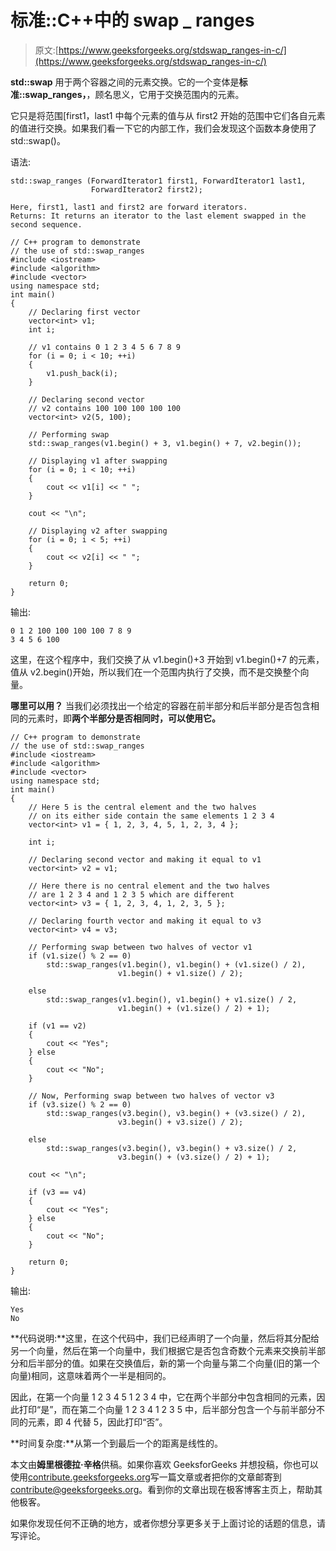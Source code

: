 # 标准::C++中的 swap _ ranges

> 原文:[https://www.geeksforgeeks.org/stdswap_ranges-in-c/](https://www.geeksforgeeks.org/stdswap_ranges-in-c/)

**std::swap** 用于两个容器之间的元素交换。它的一个变体是**标准::swap_ranges，**，顾名思义，它用于交换范围内的元素。

它只是将范围[first1，last1 中每个元素的值与从 first2 开始的范围中它们各自元素的值进行交换。如果我们看一下它的内部工作，我们会发现这个函数本身使用了 std::swap()。

语法:

```
std::swap_ranges (ForwardIterator1 first1, ForwardIterator1 last1,
                  ForwardIterator2 first2);

Here, first1, last1 and first2 are forward iterators.
Returns: It returns an iterator to the last element swapped in the second sequence.

```

```
// C++ program to demonstrate 
// the use of std::swap_ranges
#include <iostream>
#include <algorithm>
#include <vector>
using namespace std;
int main()
{
    // Declaring first vector
    vector<int> v1;
    int i;

    // v1 contains 0 1 2 3 4 5 6 7 8 9
    for (i = 0; i < 10; ++i) 
    {
        v1.push_back(i);
    }

    // Declaring second vector
    // v2 contains 100 100 100 100 100
    vector<int> v2(5, 100);

    // Performing swap
    std::swap_ranges(v1.begin() + 3, v1.begin() + 7, v2.begin());

    // Displaying v1 after swapping
    for (i = 0; i < 10; ++i) 
    {
        cout << v1[i] << " ";
    }

    cout << "\n";

    // Displaying v2 after swapping
    for (i = 0; i < 5; ++i) 
    {
        cout << v2[i] << " ";
    }

    return 0;
}
```

输出:

```
0 1 2 100 100 100 100 7 8 9
3 4 5 6 100

```

这里，在这个程序中，我们交换了从 v1.begin()+3 开始到 v1.begin()+7 的元素，值从 v2.begin()开始，所以我们在一个范围内执行了交换，而不是交换整个向量。

**哪里可以用？**
当我们必须找出一个给定的容器在前半部分和后半部分是否包含相同的元素时，即**两个半部分是否相同时，可以使用它。**

```
// C++ program to demonstrate 
// the use of std::swap_ranges
#include <iostream>
#include <algorithm>
#include <vector>
using namespace std;
int main()
{
    // Here 5 is the central element and the two halves
    // on its either side contain the same elements 1 2 3 4
    vector<int> v1 = { 1, 2, 3, 4, 5, 1, 2, 3, 4 };

    int i;

    // Declaring second vector and making it equal to v1
    vector<int> v2 = v1;

    // Here there is no central element and the two halves
    // are 1 2 3 4 and 1 2 3 5 which are different
    vector<int> v3 = { 1, 2, 3, 4, 1, 2, 3, 5 };

    // Declaring fourth vector and making it equal to v3
    vector<int> v4 = v3;

    // Performing swap between two halves of vector v1
    if (v1.size() % 2 == 0)
        std::swap_ranges(v1.begin(), v1.begin() + (v1.size() / 2),
                        v1.begin() + v1.size() / 2);

    else
        std::swap_ranges(v1.begin(), v1.begin() + v1.size() / 2,
                        v1.begin() + (v1.size() / 2) + 1);

    if (v1 == v2) 
    {
        cout << "Yes";
    } else 
    {
        cout << "No";
    }

    // Now, Performing swap between two halves of vector v3
    if (v3.size() % 2 == 0)
        std::swap_ranges(v3.begin(), v3.begin() + (v3.size() / 2),
                        v3.begin() + v3.size() / 2);

    else
        std::swap_ranges(v3.begin(), v3.begin() + v3.size() / 2,
                        v3.begin() + (v3.size() / 2) + 1);

    cout << "\n";

    if (v3 == v4) 
    {
        cout << "Yes";
    } else 
    {
        cout << "No";
    }

    return 0;
}
```

输出:

```
Yes
No

```

**代码说明:**这里，在这个代码中，我们已经声明了一个向量，然后将其分配给另一个向量，然后在第一个向量中，我们根据它是否包含奇数个元素来交换前半部分和后半部分的值。如果在交换值后，新的第一个向量与第二个向量(旧的第一个向量)相同，这意味着两个一半是相同的。

因此，在第一个向量 1 2 3 4 5 1 2 3 4 中，它在两个半部分中包含相同的元素，因此打印“是”，而在第二个向量 1 2 3 4 1 2 3 5 中，后半部分包含一个与前半部分不同的元素，即 4 代替 5，因此打印“否”。

**时间复杂度:**从第一个到最后一个的距离是线性的。

本文由**姆里根德拉·辛格**供稿。如果你喜欢 GeeksforGeeks 并想投稿，你也可以使用[contribute.geeksforgeeks.org](http://www.contribute.geeksforgeeks.org)写一篇文章或者把你的文章邮寄到 contribute@geeksforgeeks.org。看到你的文章出现在极客博客主页上，帮助其他极客。

如果你发现任何不正确的地方，或者你想分享更多关于上面讨论的话题的信息，请写评论。